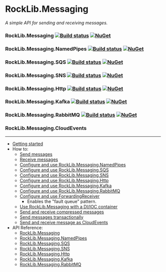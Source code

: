 # RockLib.Messaging

*A simple API for sending and receiving messages.*

### RockLib.Messaging [![Build status](https://ci.appveyor.com/api/projects/status/xv0otrelwm9cau2f?svg=true)](https://ci.appveyor.com/project/RockLib/rocklib-messaging-kxqyj) [![NuGet](https://img.shields.io/nuget/vpre/RockLib.Messaging.svg)](https://www.nuget.org/packages/RockLib.Messaging)

### RockLib.Messaging.NamedPipes [![Build status](https://ci.appveyor.com/api/projects/status/fh73e3rjx76hnoqg?svg=true)](https://ci.appveyor.com/project/RockLib/rocklib-messaging-bvk30) [![NuGet](https://img.shields.io/nuget/vpre/RockLib.Messaging.NamedPipes.svg)](https://www.nuget.org/packages/RockLib.Messaging.NamedPipes)

### RockLib.Messaging.SQS [![Build status](https://ci.appveyor.com/api/projects/status/fv8x1jmh3x76s2mj?svg=true)](https://ci.appveyor.com/project/RockLib/rocklib-messaging-s0kwd) [![NuGet](https://img.shields.io/nuget/vpre/RockLib.Messaging.SQS.svg)](https://www.nuget.org/packages/RockLib.Messaging.SQS)

### RockLib.Messaging.SNS [![Build status](https://ci.appveyor.com/api/projects/status/0uygq27j92rcehi2?svg=true)](https://ci.appveyor.com/project/RockLib/rocklib-messaging-putf1) [![NuGet](https://img.shields.io/nuget/vpre/RockLib.Messaging.SNS.svg)](https://www.nuget.org/packages/RockLib.Messaging.SNS)

### RockLib.Messaging.Http [![Build status](https://ci.appveyor.com/api/projects/status/ses76e2jw7kha6aa?svg=true)](https://ci.appveyor.com/project/RockLib/rocklib-messaging) [![NuGet](https://img.shields.io/nuget/vpre/RockLib.Messaging.Http.svg)](https://www.nuget.org/packages/RockLib.Messaging.Http)

### RockLib.Messaging.Kafka [![Build status](https://ci.appveyor.com/api/projects/status/eurq3uh9s2rdcmxv?svg=true)](https://ci.appveyor.com/project/RockLib/rocklib-messaging-w4gb1) [![NuGet](https://img.shields.io/nuget/vpre/RockLib.Messaging.Kafka.svg)](https://www.nuget.org/packages/RockLib.Messaging.Kafka)

### RockLib.Messaging.RabbitMQ [![Build status](https://ci.appveyor.com/api/projects/status/hx4f5pnq7k08xksg?svg=true)](https://ci.appveyor.com/project/RockLib/rocklib-messaging-2aoa3) [![NuGet](https://img.shields.io/nuget/vpre/RockLib.Messaging.RabbitMQ.svg)](https://www.nuget.org/packages/RockLib.Messaging.RabbitMQ)

### RockLib.Messaging.CloudEvents<!-- TODO: Add badges -->

-----

- [Getting started](docs/GettingStarted.md)
- How to:
  - [Send messages](docs/SendingMessages.md)
  - [Receive messages](docs/ReceivingMessages.md)
  - [Configure and use RockLib.Messaging.NamedPipes](docs/NamedPipes.md)
  - [Configure and use RockLib.Messaging.SQS](docs/SQS.md)
  - [Configure and use RockLib.Messaging.SNS](docs/SNS.md)
  - [Configure and use RockLib.Messaging.Http](docs/Http.md)
  - [Configure and use RockLib.Messaging.Kafka](docs/Kafka.md)
  - [Configure and use RockLib.Messaging.RabbitMQ](docs/RabbitMQ.md)
  - [Configure and use ForwardingReceiver](docs/ForwardingReceiver.md)
    - Enables the "fault queue" pattern.
  - [Use RockLib.Messaging with a DI/IOC container](docs/DIContainer.md)
  - [Send and receive compressed messages](docs/Compressed.md)
  - [Send messages transactionally](docs/TransactionalSend.md)
  - [Send and receive message as CloudEvents](docs/CloudEvents.md)
- API Reference:
  - [RockLib.Messaging](https://www.fuget.org/packages/RockLib.Messaging)
  - [RockLib.Messaging.NamedPipes](https://www.fuget.org/packages/RockLib.Messaging.NamedPipes)
  - [RockLib.Messaging.SQS](https://www.fuget.org/packages/RockLib.Messaging.SQS)
  - [RockLib.Messaging.SNS](https://www.fuget.org/packages/RockLib.Messaging.SNS)
  - [RockLib.Messaging.Http](https://www.fuget.org/packages/RockLib.Messaging.Http)
  - [RockLib.Messaging.Kafka](https://www.fuget.org/packages/RockLib.Messaging.Kafka)
  - [RockLib.Messaging.RabbitMQ](https://www.fuget.org/packages/RockLib.Messaging.RabbitMQ)
